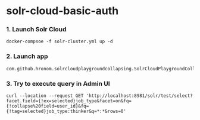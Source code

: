# solr-cloud-basic-auth

### 1. Launch Solr Cloud
```
docker-compsoe -f solr-cluster.yml up -d
```

### 2. Launch app
```
com.github.hronom.solrcloudplaygroundcollapsing.SolrCloudPlaygroundCollapsingApp
```

### 3. Try to execute query in Admin UI
```
curl --location --request GET 'http://localhost:8981/solr/test/select?facet.field={!ex=selected}job_type&facet=on&fq={!collapse%20field=user_id}&fq={!tag=selected}job_type:thinker&q=*:*&rows=0'
```